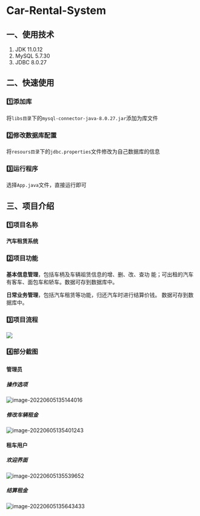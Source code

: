# Car-Rental-System

## 一、使用技术

1. JDK 11.0.12
2. MySQL 5.7.30
3. JDBC 8.0.27

## 二、快速使用

### 1️⃣添加库

将`libs目录`下的`mysql-connector-java-8.0.27.jar`添加为库文件

### 2️⃣修改数据库配置

将`resours目录`下的`jdbc.properties`文件修改为自己数据库的信息

### 3️⃣运行程序

选择`App.java`文件，直接运行即可

## 三、项目介绍

### 1️⃣项目名称

**汽车租赁系统**

### 2️⃣项目功能

**基本信息管理**，包括车柄及车辆祖赁信息的增、删、改、查功 能；可出租的汽车有客车、面包车和轿车。数据可存到数据库中。

**日常业务管理**，包括汽车租赁等功能，归还汽车时进行结算价钱。 数据可存到数据库中。

### 3️⃣项目流程

![](https://big-horn.oss-cn-beijing.aliyuncs.com/images/202206051247207.png)

### 4️⃣部分截图

#### **管理员**

##### 操作选项

![image-20220605135144016](https://big-horn.oss-cn-beijing.aliyuncs.com/images/202206051351190.png)

##### 修改车辆租金

![image-20220605135401243](https://big-horn.oss-cn-beijing.aliyuncs.com/images/202206051354422.png)

#### **租车用户**

##### 欢迎界面

![image-20220605135539652](https://big-horn.oss-cn-beijing.aliyuncs.com/images/202206051355858.png)

##### 结算租金

![image-20220605135643433](https://big-horn.oss-cn-beijing.aliyuncs.com/images/202206051356554.png)
